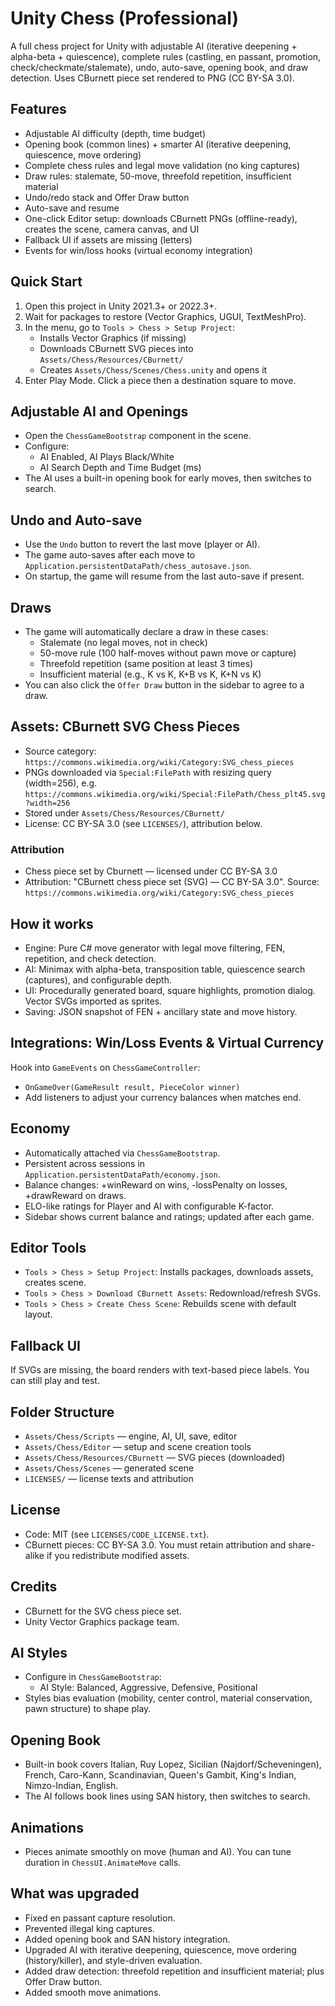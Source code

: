 # Unity Chess (Professional)

A full chess project for Unity with adjustable AI (iterative deepening + alpha-beta + quiescence), complete rules (castling, en passant, promotion, check/checkmate/stalemate), undo, auto-save, opening book, and draw detection. Uses CBurnett piece set rendered to PNG (CC BY-SA 3.0).

## Features
- Adjustable AI difficulty (depth, time budget)
- Opening book (common lines) + smarter AI (iterative deepening, quiescence, move ordering)
- Complete chess rules and legal move validation (no king captures)
- Draw rules: stalemate, 50-move, threefold repetition, insufficient material
- Undo/redo stack and Offer Draw button
- Auto-save and resume
- One-click Editor setup: downloads CBurnett PNGs (offline-ready), creates the scene, camera canvas, and UI
- Fallback UI if assets are missing (letters)
- Events for win/loss hooks (virtual economy integration)

## Quick Start
1. Open this project in Unity 2021.3+ or 2022.3+.
2. Wait for packages to restore (Vector Graphics, UGUI, TextMeshPro).
3. In the menu, go to `Tools > Chess > Setup Project`:
   - Installs Vector Graphics (if missing)
   - Downloads CBurnett SVG pieces into `Assets/Chess/Resources/CBurnett/`
   - Creates `Assets/Chess/Scenes/Chess.unity` and opens it
4. Enter Play Mode. Click a piece then a destination square to move.

## Adjustable AI and Openings
- Open the `ChessGameBootstrap` component in the scene.
- Configure:
  - AI Enabled, AI Plays Black/White
  - AI Search Depth and Time Budget (ms)
- The AI uses a built-in opening book for early moves, then switches to search.

## Undo and Auto-save
- Use the `Undo` button to revert the last move (player or AI).
- The game auto-saves after each move to `Application.persistentDataPath/chess_autosave.json`.
- On startup, the game will resume from the last auto-save if present.

## Draws
- The game will automatically declare a draw in these cases:
  - Stalemate (no legal moves, not in check)
  - 50-move rule (100 half-moves without pawn move or capture)
  - Threefold repetition (same position at least 3 times)
  - Insufficient material (e.g., K vs K, K+B vs K, K+N vs K)
- You can also click the `Offer Draw` button in the sidebar to agree to a draw.

## Assets: CBurnett SVG Chess Pieces
- Source category: `https://commons.wikimedia.org/wiki/Category:SVG_chess_pieces`
- PNGs downloaded via `Special:FilePath` with resizing query (width=256), e.g. `https://commons.wikimedia.org/wiki/Special:FilePath/Chess_plt45.svg?width=256`
- Stored under `Assets/Chess/Resources/CBurnett/`
- License: CC BY-SA 3.0 (see `LICENSES/`), attribution below.

### Attribution
- Chess piece set by Cburnett — licensed under CC BY-SA 3.0
- Attribution: "CBurnett chess piece set (SVG) — CC BY-SA 3.0". Source: `https://commons.wikimedia.org/wiki/Category:SVG_chess_pieces`

## How it works
- Engine: Pure C# move generator with legal move filtering, FEN, repetition, and check detection.
- AI: Minimax with alpha-beta, transposition table, quiescence search (captures), and configurable depth.
- UI: Procedurally generated board, square highlights, promotion dialog. Vector SVGs imported as sprites.
- Saving: JSON snapshot of FEN + ancillary state and move history.

## Integrations: Win/Loss Events & Virtual Currency
Hook into `GameEvents` on `ChessGameController`:
- `OnGameOver(GameResult result, PieceColor winner)`
- Add listeners to adjust your currency balances when matches end.

## Economy
- Automatically attached via `ChessGameBootstrap`.
- Persistent across sessions in `Application.persistentDataPath/economy.json`.
- Balance changes: +winReward on wins, -lossPenalty on losses, +drawReward on draws.
- ELO-like ratings for Player and AI with configurable K-factor.
- Sidebar shows current balance and ratings; updated after each game.

## Editor Tools
- `Tools > Chess > Setup Project`: Installs packages, downloads assets, creates scene.
- `Tools > Chess > Download CBurnett Assets`: Redownload/refresh SVGs.
- `Tools > Chess > Create Chess Scene`: Rebuilds scene with default layout.

## Fallback UI
If SVGs are missing, the board renders with text-based piece labels. You can still play and test.

## Folder Structure
- `Assets/Chess/Scripts` — engine, AI, UI, save, editor
- `Assets/Chess/Editor` — setup and scene creation tools
- `Assets/Chess/Resources/CBurnett` — SVG pieces (downloaded)
- `Assets/Chess/Scenes` — generated scene
- `LICENSES/` — license texts and attribution

## License
- Code: MIT (see `LICENSES/CODE_LICENSE.txt`).
- CBurnett pieces: CC BY-SA 3.0. You must retain attribution and share-alike if you redistribute modified assets.

## Credits
- CBurnett for the SVG chess piece set.
- Unity Vector Graphics package team.

## AI Styles
- Configure in `ChessGameBootstrap`:
  - AI Style: Balanced, Aggressive, Defensive, Positional
- Styles bias evaluation (mobility, center control, material conservation, pawn structure) to shape play.

## Opening Book
- Built-in book covers Italian, Ruy Lopez, Sicilian (Najdorf/Scheveningen), French, Caro-Kann, Scandinavian, Queen's Gambit, King's Indian, Nimzo-Indian, English.
- The AI follows book lines using SAN history, then switches to search.

## Animations
- Pieces animate smoothly on move (human and AI). You can tune duration in `ChessUI.AnimateMove` calls.

## What was upgraded
- Fixed en passant capture resolution.
- Prevented illegal king captures.
- Added opening book and SAN history integration.
- Upgraded AI with iterative deepening, quiescence, move ordering (history/killer), and style-driven evaluation.
- Added draw detection: threefold repetition and insufficient material; plus Offer Draw button.
- Added smooth move animations.